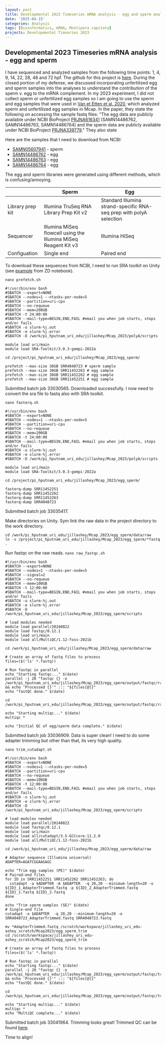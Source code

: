 ```yaml
---
layout: post
title: Developmental 2023 Timeseries mRNA analysis - egg and sperm analysis 
date: '2025-04-15'
categories: Analysis
tags: [Bioinformatics, mRNA, Montipora capitata]
projects: Developmental Timseries 2023
---
```


## Developmental 2023 Timeseries mRNA analysis - egg and sperm

I have sequenced and analyzed samples from the following time points: 1, 4, 9, 14, 22, 28, 48 and 72 hpf. The github for this project is [here](https://github.com/JillAshey/Hawaii_Developmental_TimeSeries). During the closed portion of my defense, we discussed incorporating unfertilized egg and sperm samples into the analyses to understand the contribution of the sperm v. egg to the mRNA complement. In my 2023 experiment, I did not collect sperm or unfertilized egg samples so I am going to use the sperm and egg samples that were used in [Van et Etten et al. 2020](https://peerj.com/articles/9739/#supp-1), which analyzed sperm and unfertilized egg samples in Mcap. In the paper, they state the following on accessing the sample fastq files: "The egg data are publicly available under NCBI BioProject [PRJNA616341](https://www.ncbi.nlm.nih.gov/bioproject/?term=PRJNA616341) (SAMN14486762, SAMN14486763, SAMN14486764) and the sperm data are publicly available under NCBI BioProject [PRJNA339779](https://www.ncbi.nlm.nih.gov/bioproject/PRJNA339779)." They also state 

Here are the samples that I need to download from NCBI: 

- [SAMN05607941](https://www.ncbi.nlm.nih.gov/sra/SRX2039373[accn]) - sperm
- [SAMN14486762](https://www.ncbi.nlm.nih.gov/sra/?term=SAMN14486762) - egg
- [SAMN14486763](https://www.ncbi.nlm.nih.gov/sra/?term=SAMN14486763) - egg 
- [SAMN14486764](https://www.ncbi.nlm.nih.gov/sra/?term=SAMN14486764) - egg

The egg and sperm libraries were generated using different methods, which is confusing/annoying. 

|                  | Sperm                                                           | Egg                                                                 |
| ---------------- | --------------------------------------------------------------- | ------------------------------------------------------------------- |
| Library prep kit | Illumina TruSeq RNA Library Prep Kit v2                         | Standard Illumina strand-specific RNA-seq prep with polyA selection |
| Sequencer        | Illumina MiSeq flowcell using the Illumina MiSeq Reagent Kit v3 | Illumina HiSeq                                                      |
| Configuation     | Single end                                                      | Paired end                                                          |

To download these sequences from NCBI, I need to run SRA toolkit on Unity (see [example](https://github.com/zdellaert/multi-sp-snRNA/blob/main/notes/mitochondrial-reads.md) from ZD notebook). 

`nano prefetch.sh`

```
#!/usr/bin/env bash
#SBATCH --export=NONE
#SBATCH --nodes=1 --ntasks-per-node=5
#SBATCH --partition=uri-cpu
#SBATCH --no-requeue
#SBATCH --mem=200GB
#SBATCH -t 24:00:00
#SBATCH --mail-type=BEGIN,END,FAIL #email you when job starts, stops and/or fails
#SBATCH -o slurm-%j.out
#SBATCH -e slurm-%j.error
#SBATCH -D /work/pi_hputnam_uri_edu/jillashey/Mcap_2023/polyA/scripts

module load uri/main
module load SRA-Toolkit/3.0.3-gompi-2022a

cd /project/pi_hputnam_uri_edu/jillashey/Mcap_2023/egg_sperm/

prefetch --max-size 30GB SRR4048723 # sperm sample
prefetch --max-size 30GB SRR11452263 # egg sample
prefetch --max-size 30GB SRR11452262 # egg sample
prefetch --max-size 30GB SRR11452251 # egg sample
```

Submitted batch job 33030565. Downloaded successfully. I now need to convert the sra file to fastq also with SRA toolkit. 

`nano fasterq.sh`

```
#!/usr/bin/env bash
#SBATCH --export=NONE
#SBATCH --nodes=1 --ntasks-per-node=5
#SBATCH --partition=uri-cpu
#SBATCH --no-requeue
#SBATCH --mem=200GB
#SBATCH -t 24:00:00
#SBATCH --mail-type=BEGIN,END,FAIL #email you when job starts, stops and/or fails
#SBATCH -o slurm-%j.out
#SBATCH -e slurm-%j.error
#SBATCH -D /work/pi_hputnam_uri_edu/jillashey/Mcap_2023/polyA/scripts

module load uri/main
module load SRA-Toolkit/3.0.3-gompi-2022a

cd /project/pi_hputnam_uri_edu/jillashey/Mcap_2023/egg_sperm/

fasterq-dump SRR11452251
fasterq-dump SRR11452262
fasterq-dump SRR11452263
fasterq-dump SRR4048723
```

Submitted batch job 33035417.

Make directories on Unity. Sym link the raw data in the project directory to the work directory.

```
cd /work/pi_hputnam_uri_edu/jillashey/Mcap_2023/egg_sperm/data/raw
ln -s /project/pi_hputnam_uri_edu/jillashey/Mcap_2023/egg_sperm/*fastq .
```

Run fastqc on the raw reads. `nano raw_fastqc.sh`

```
#!/usr/bin/env bash
#SBATCH --export=NONE
#SBATCH --nodes=1 --ntasks-per-node=5
#SBATCH --signal=2
#SBATCH --no-requeue
#SBATCH --mem=100GB
#SBATCH -t 12:00:00
#SBATCH --mail-type=BEGIN,END,FAIL #email you when job starts, stops and/or fails
#SBATCH -o slurm-%j.out
#SBATCH -e slurm-%j.error
#SBATCH -D /work/pi_hputnam_uri_edu/jillashey/Mcap_2023/egg_sperm/scripts 

# load modules needed
module load parallel/20240822
module load fastqc/0.12.1
module load uri/main
module load all/MultiQC/1.12-foss-2021b

cd /work/pi_hputnam_uri_edu/jillashey/Mcap_2023/egg_sperm/data/raw

# Create an array of fastq files to process
files=($('ls' *.fastq)) 

# Run fastqc in parallel
echo "Starting fastqc..." $(date)
parallel -j 20 "fastqc {} -o /work/pi_hputnam_uri_edu/jillashey/Mcap_2023/egg_sperm/output/fastqc/raw && echo 'Processed {}'" ::: "${files[@]}"
echo "fastQC done." $(date)

cd /work/pi_hputnam_uri_edu/jillashey/Mcap_2023/egg_sperm/output/fastqc/raw

echo "Starting multiqc..." $(date)
multiqc *

echo "Initial QC of egg/sperm data complete." $(date)
```

Submitted batch job 33036909. Data is super clean! I need to do some adapter trimming but other than that, its very high quality. 

`nano trim_cutadapt.sh`

```
#!/usr/bin/env bash
#SBATCH --export=NONE
#SBATCH --nodes=1 --ntasks-per-node=5
#SBATCH --partition=uri-cpu
#SBATCH --no-requeue
#SBATCH --mem=100GB
#SBATCH -t 12:00:00
#SBATCH --mail-type=BEGIN,END,FAIL #email you when job starts, stops and/or fails
#SBATCH -o slurm-%j.out
#SBATCH -e slurm-%j.error
#SBATCH -D /work/pi_hputnam_uri_edu/jillashey/Mcap_2023/egg_sperm/scripts 

# load modules needed
module load parallel/20240822
module load fastqc/0.12.1
module load uri/main
module load all/cutadapt/3.5-GCCcore-11.2.0
module load all/MultiQC/1.12-foss-2021b

cd /work/pi_hputnam_uri_edu/jillashey/Mcap_2023/egg_sperm/data/raw

# Adapter sequence (Illumina universal)
ADAPTER=AGATCGGAAGAGC

echo "Trim egg samples (PE)" $(date)
# Paired-end files
for ID in SRR11452251 SRR11452262 SRR11452263; do
  cutadapt -a $ADAPTER -A $ADAPTER  -q 20,20 --minimum-length=20 -o ${ID}_1_AdapterTrimmed.fastq -p ${ID}_2_AdapterTrimmed.fastq ${ID}_1.fastq ${ID}_2.fastq
done

echo "Trim sperm samples (SE)" $(date)
# Single-end file
cutadapt -a $ADAPTER  -q 20,20 --minimum-length=20 -o SRR4048723_AdapterTrimmed.fastq SRR4048723.fastq

mv *AdapterTrimmed.fastq /scratch/workspace/jillashey_uri_edu-ashey_scratch/Mcap2023/egg_sperm_trim
cd /scratch/workspace/jillashey_uri_edu-ashey_scratch/Mcap2023/egg_sperm_trim

# Create an array of fastq files to process
files=($('ls' *.fastq)) 

# Run fastqc in parallel
echo "Starting fastqc..." $(date)
parallel -j 20 "fastqc {} -o /work/pi_hputnam_uri_edu/jillashey/Mcap_2023/egg_sperm/output/fastqc/trim && echo 'Processed {}'" ::: "${files[@]}"
echo "fastQC done." $(date)

cd /work/pi_hputnam_uri_edu/jillashey/Mcap_2023/egg_sperm/output/fastqc/trim

echo "Starting multiqc..." $(date)
multiqc *
echo "MultiQC complete..." $(date)
```

Submitted batch job 33041964. Trimming looks great! Trimmed QC can be found [here](https://github.com/JillAshey/DevelopmentalTimeseries/blob/main/data/Molecular/egg_sperm/trim_multiqc_report.html). 

Time to align! 

